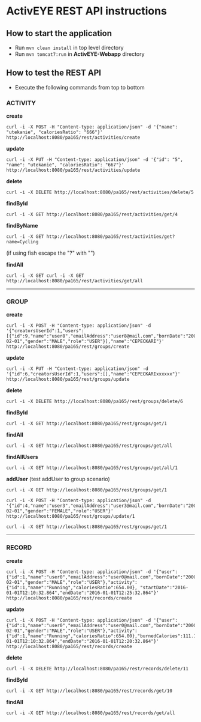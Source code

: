 # ActivEYE REST API instructions

## How to start the application
* Run ``mvn clean install`` in top level directory
* Run ``mvn tomcat7:run`` in **ActivEYE-Webapp** directory

## How to test the REST API
* Execute the following commands from top to bottom

### ACTIVITY
**create**
```
curl -i -X POST -H "Content-type: application/json" -d '{"name": "utekanie", "caloriesRatio": "666"}' http://localhost:8080/pa165/rest/activities/create
```

**update**
```
curl -i -X PUT -H "Content-type: application/json" -d '{"id": "5", "name": "utekanie", "caloriesRatio": "667"}' http://localhost:8080/pa165/rest/activities/update
```

**delete**
```
curl -i -X DELETE http://localhost:8080/pa165/rest/activities/delete/5
```

**findById**
```
curl -i -X GET http://localhost:8080/pa165/rest/activities/get/4
```

**findByName**
```
curl -i -X GET http://localhost:8080/pa165/rest/activities/get?name=Cycling
```
(if using fish escape the "?" with "\")

**findAll**
```
curl -i -X GET curl -i -X GET http://localhost:8080/pa165/rest/activities/get/all
```

___

### GROUP
**create**
```
curl -i -X POST -H "Content-type: application/json" -d '{"creatorsUserId":1,"users":[{"id":9,"name":"user8","emailAddress":"user8@mail.com","bornDate":"2008-02-01","gender":"MALE","role":"USER"}],"name":"CEPECKARI"}' http://localhost:8080/pa165/rest/groups/create 
```
**update**
```
curl -i -X PUT -H "Content-type: application/json" -d '{"id":6,"creatorsUserId":1,"users":[],"name":"CEPECKARIxxxxxx"}' http://localhost:8080/pa165/rest/groups/update
```
**delete**
```
curl -i -X DELETE http://localhost:8080/pa165/rest/groups/delete/6
```
**findById**
```
curl -i -X GET http://localhost:8080/pa165/rest/groups/get/1
```
**findAll**
```
curl -i -X GET http://localhost:8080/pa165/rest/groups/get/all
```
**findAllUsers**
```
curl -i -X GET http://localhost:8080/pa165/rest/groups/get/all/1
```
**addUser** (test addUser to group scenario)
```
curl -i -X GET http://localhost:8080/pa165/rest/groups/get/1

curl -i -X POST -H "Content-type: application/json" -d '{"id":4,"name":"user3","emailAddress":"user3@mail.com","bornDate":"2003-02-01","gender":"FEMALE","role":"USER"}' http://localhost:8080/pa165/rest/groups/update/1

curl -i -X GET http://localhost:8080/pa165/rest/groups/get/1
```
___

### RECORD
**create**
```
curl -i -X POST -H "Content-type: application/json" -d '{"user":{"id":1,"name":"user0","emailAddress":"user0@mail.com","bornDate":"2000-02-01","gender":"MALE","role":"USER"},"activity":{"id":1,"name":"Running","caloriesRatio":654.00}, "startDate":"2016-01-01T12:10:32.864","endDate":"2016-01-01T12:25:32.864"}' http://localhost:8080/pa165/rest/records/create
```
**update**
```
curl -i -X POST -H "Content-type: application/json" -d '{"user":{"id":1,"name":"user0","emailAddress":"user0@mail.com","bornDate":"2000-02-01","gender":"MALE","role":"USER"},"activity":{"id":1,"name":"Running","caloriesRatio":654.00},"burnedCalories":111.18,"startDate":"2015-01-01T12:10:32.864","endDate":"2016-01-01T12:20:32.864"}' http://localhost:8080/pa165/rest/records/create
```
**delete**
```
curl -i -X DELETE http://localhost:8080/pa165/rest/records/delete/11
```
**findById**
```
curl -i -X GET http://localhost:8080/pa165/rest/records/get/10
```
**findAll**
```
curl -i -X GET http://localhost:8080/pa165/rest/records/get/all

```
